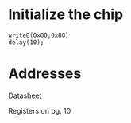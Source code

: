# Initialize the chip
```
write8(0x00,0x80)
delay(10);
```

# Addresses
[Datasheet](https://www.nxp.com/docs/en/data-sheet/PCA9685.pdf)

Registers on pg. 10
